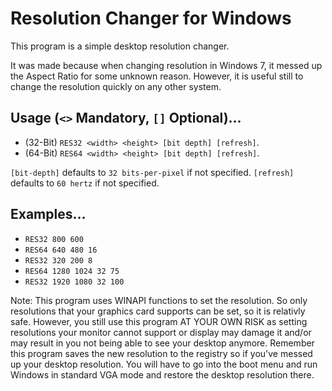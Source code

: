 # Resolution Changer for Windows

This program is a simple desktop resolution changer.

It was made because when changing resolution in Windows 7, it messed up the Aspect Ratio for some unknown reason. However, it is useful still to change the resolution quickly on any other system.

## Usage (`<>` Mandatory, `[]` Optional)…
* (32-Bit) `RES32 <width> <height> [bit depth] [refresh]`.
* (64-Bit) `RES64 <width> <height> [bit depth] [refresh]`.

`[bit-depth]` defaults to `32 bits-per-pixel` if not specified.
`[refresh]` defaults to `60 hertz` if not specified.

## Examples…
* `RES32 800 600`
* `RES64 640 480 16`
* `RES32 320 200 8`
* `RES64 1280 1024 32 75`
* `RES32 1920 1080 32 100`

Note: This program uses WINAPI functions to set the resolution. So only resolutions that your graphics card supports can be set, so it is relativly safe. However, you still use this program AT YOUR OWN RISK as setting resolutions your monitor cannot support or display may damage it and/or may result in you not being able to see your desktop anymore. Remember this program saves the new resolution to the registry so if you've messed up your desktop resolution. You will have to go into the boot menu and run Windows in standard VGA mode and restore the desktop resolution there.
